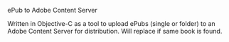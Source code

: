 ePub to Adobe Content Server

Written in Objective-C as a tool to upload ePubs (single or folder) to an Adobe Content 
Server for distribution. Will replace if same book is found.